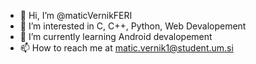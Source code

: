 - 👋 Hi, I’m @maticVernikFERI
- 👀 I’m interested in C, C++, Python, Web Devalopement
- 🌱 I’m currently learning Android devalopement
- 📫 How to reach me at matic.vernik1@student.um.si
